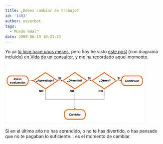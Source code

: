 ```yaml
---
title: ¿Debes cambiar de trabajo?
id: '1453'
author: neverbot
tags:
  - Mundo Real™
date: 2009-06-19 10:21:23
---
```


Yo ya [lo hice hace unos meses](https://www.neverbot.com/hola-me-llamo-ivan-y-he-dejado-mi-trabajo/), pero hoy he visto [este post](http://www.vidadeunconsultor.com/2009/06/%c2%bfdebo-seguir-en-mi-trabajo/) (con diagrama incluido) en [Vida de un consultor](http://www.vidadeunconsultor.com/), y me ha recordado aquel momento.

![Algoritmo laboral](./debes-cambiar-de-trabajo/algoritmolaboral.jpg "Algoritmo laboral")

Si en el último año no has aprendido, o no te has divertido, o has pensado que no te pagaban lo suficiente... es el momento de cambiar.